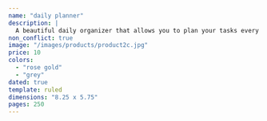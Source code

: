 ```yaml
---
name: "daily planner"
description: |
  A beautiful daily organizer that allows you to plan your tasks every day.
non_conflict: true
image: "/images/products/product2c.jpg"
price: 10
colors:
  - "rose gold"
  - "grey"
dated: true
template: ruled
dimensions: "8.25 x 5.75"
pages: 250
---
```

